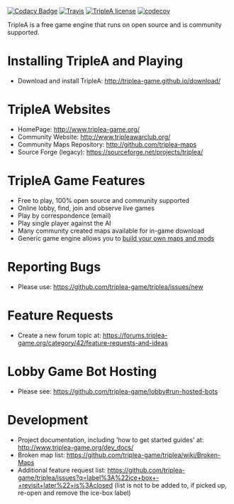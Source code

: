 [![Codacy Badge](https://img.shields.io/codacy/grade/13dd86379fff49d3b96fd3f3d954d4e8/master.svg?style=flat-square)](https://www.codacy.com/app/dhvatta/triplea?utm_source=github.com&utm_medium=referral&utm_content=triplea-game/triplea&utm_campaign=badger)
[![Travis](https://img.shields.io/travis/triplea-game/triplea.svg?style=flat-square)](https://travis-ci.org/triplea-game/triplea)
[![TripleA license](https://img.shields.io/github/license/triplea-game/triplea.svg?style=flat-square)](https://github.com/triplea-game/triplea/blob/master/LICENSE)
[![codecov](https://img.shields.io/codecov/c/github/triplea-game/triplea/master.svg?style=flat-square)](https://codecov.io/gh/triplea-game/triplea)

TripleA is a free game engine that runs on open source and is community supported.

Installing TripleA and Playing
==============================
- Download and install TripleA: http://triplea-game.github.io/download/

TripleA Websites
================
- HomePage: http://www.triplea-game.org/
- Community Website: http://www.tripleawarclub.org/
- Community Maps Repository: http://github.com/triplea-maps
- Source Forge (legacy): https://sourceforge.net/projects/triplea/

TripleA Game Features
=====================
- Free to play, 100% open source and community supported
- Online lobby, find, join and observe live games
- Play by correspondence (email)
- Play single player against the AI
- Many community created maps available for in-game download
- Generic game engine allows you to [build your own maps and mods](https://github.com/triplea-maps/Project)

Reporting Bugs 
==============
- Please use: https://github.com/triplea-game/triplea/issues/new

Feature Requests
================
- Create a new forum topic at: https://forums.triplea-game.org/category/42/feature-requests-and-ideas

Lobby Game Bot Hosting
======================
- Please see: https://github.com/triplea-game/lobby#run-hosted-bots

Development
===========
- Project documentation, including 'how to get started guides' at: http://www.triplea-game.org/dev_docs/
- Broken map list: https://github.com/triplea-game/triplea/wiki/Broken-Maps
- Additional feature request list: https://github.com/triplea-game/triplea/issues?q=label%3A%22ice+box+-+revisit+later%22+is%3Aclosed (list is not to be added to, if picked up, re-open and remove the ice-box label)
